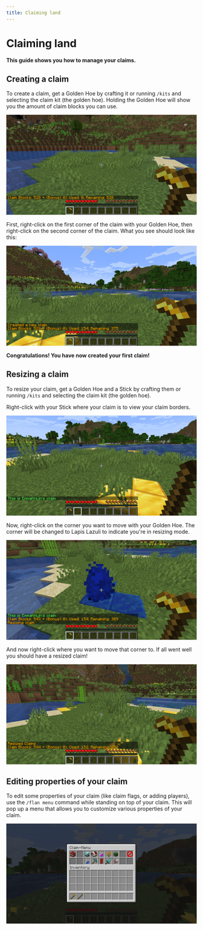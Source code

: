 ```yaml
---
title: Claiming land
---
```


# Claiming land

**This guide shows you how to manage your claims.**

## Creating a claim

To create a claim, get a Golden Hoe by crafting it or running `/kits` and selecting the claim kit (the golden hoe).
Holding the Golden Hoe will show you the amount of claim blocks you can use.

![](/img/claiming/hold_hoe.png)

First, right-click on the first corner of the claim with your Golden Hoe, then right-click on the second corner of the claim.
What you see should look like this:

![](/img/claiming/claimed.png)

**Congratulations! You have now created your first claim!**

## Resizing a claim

To resize your claim, get a Golden Hoe and a Stick by crafting them or running `/kits` and selecting the claim kit (the golden hoe).

Right-click with your Stick where your claim is to view your claim borders.

![](/img/claiming/borders.png)

Now, right-click on the corner you want to move with your Golden Hoe. The corner will be changed to Lapis Lazuli to indicate you're in resizing mode.

![](/img/claiming/moving.png)

And now right-click where you want to move that corner to. If all went well you should have a resized claim!

![](/img/claiming/moved.png)

## Editing properties of your claim

To edit some properties of your claim (like claim flags, or adding players), use the `/flan menu` command while standing on top of your claim. This will pop up a menu that allows you to customize various properties of your claim.

![](/img/claiming/menu.png)